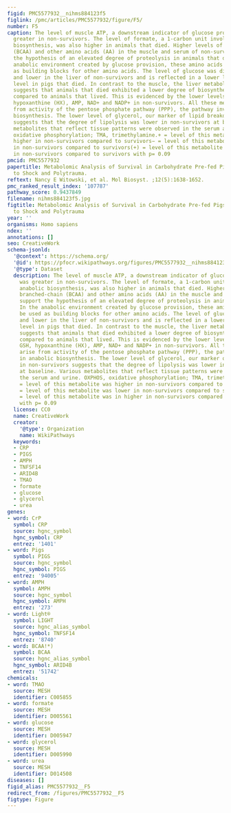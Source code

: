 ```yaml
---
figid: PMC5577932__nihms884123f5
figlink: /pmc/articles/PMC5577932/figure/F5/
number: F5
caption: The level of muscle ATP, a downstream indicator of glucose provision, was
  greater in non-survivors. The level of formate, a 1-carbon unit involved in anabolic
  biosynthesis, was also higher in animals that died. Higher levels of branched-chain
  (BCAA) and other amino acids (AA) in the muscle and serum of non-survivors support
  the hypothesis of an elevated degree of proteolysis in animals that died. In the
  anabolic environment created by glucose provision, these amino acids can be used
  as building blocks for other amino acids. The level of glucose was differentiating
  and lower in the liver of non-survivors and is reflected in a lower level of ATP
  level in pigs that died. In contrast to the muscle, the liver metabolite profile
  suggests that animals that died exhibited a lower degree of biosynthetic activity
  compared to animals that lived. This is evidenced by the lower levels of liver GSH,
  hypoxanthine (HX), AMP, NAD+ and NADP+ in non-survivors. All these metabolites arise
  from activity of the pentose phosphate pathway (PPP), the pathway involved in anabolic
  biosynthesis. The lower level of glycerol, our marker of lipid breakdown, in non-survivors
  suggests that the degree of lipolysis was lower in non-survivors at baseline. Various
  metabolites that reflect tissue patterns were observed in the serum and urine. OXPHOS,
  oxidative phosphorylation; TMA, trimethylamine.+ = level of this metabolite was
  higher in non-survivors compared to survivors− = level of this metabolite was lower
  in non-survivors compared to survivors(+) = level of this metabolite was in higher
  in non-survivors compared to survivors with p= 0.09
pmcid: PMC5577932
papertitle: Metabolomic Analysis of Survival in Carbohydrate Pre-fed Pigs Subjected
  to Shock and Polytrauma.
reftext: Nancy E Witowski, et al. Mol Biosyst. ;12(5):1638-1652.
pmc_ranked_result_index: '107787'
pathway_score: 0.9437849
filename: nihms884123f5.jpg
figtitle: Metabolomic Analysis of Survival in Carbohydrate Pre-fed Pigs Subjected
  to Shock and Polytrauma
year: ''
organisms: Homo sapiens
ndex: ''
annotations: []
seo: CreativeWork
schema-jsonld:
  '@context': https://schema.org/
  '@id': https://pfocr.wikipathways.org/figures/PMC5577932__nihms884123f5.html
  '@type': Dataset
  description: The level of muscle ATP, a downstream indicator of glucose provision,
    was greater in non-survivors. The level of formate, a 1-carbon unit involved in
    anabolic biosynthesis, was also higher in animals that died. Higher levels of
    branched-chain (BCAA) and other amino acids (AA) in the muscle and serum of non-survivors
    support the hypothesis of an elevated degree of proteolysis in animals that died.
    In the anabolic environment created by glucose provision, these amino acids can
    be used as building blocks for other amino acids. The level of glucose was differentiating
    and lower in the liver of non-survivors and is reflected in a lower level of ATP
    level in pigs that died. In contrast to the muscle, the liver metabolite profile
    suggests that animals that died exhibited a lower degree of biosynthetic activity
    compared to animals that lived. This is evidenced by the lower levels of liver
    GSH, hypoxanthine (HX), AMP, NAD+ and NADP+ in non-survivors. All these metabolites
    arise from activity of the pentose phosphate pathway (PPP), the pathway involved
    in anabolic biosynthesis. The lower level of glycerol, our marker of lipid breakdown,
    in non-survivors suggests that the degree of lipolysis was lower in non-survivors
    at baseline. Various metabolites that reflect tissue patterns were observed in
    the serum and urine. OXPHOS, oxidative phosphorylation; TMA, trimethylamine.+
    = level of this metabolite was higher in non-survivors compared to survivors−
    = level of this metabolite was lower in non-survivors compared to survivors(+)
    = level of this metabolite was in higher in non-survivors compared to survivors
    with p= 0.09
  license: CC0
  name: CreativeWork
  creator:
    '@type': Organization
    name: WikiPathways
  keywords:
  - CRP
  - PIGS
  - AMPH
  - TNFSF14
  - ARID4B
  - TMAO
  - formate
  - glucose
  - glycerol
  - urea
genes:
- word: CrP
  symbol: CRP
  source: hgnc_symbol
  hgnc_symbol: CRP
  entrez: '1401'
- word: Pigs
  symbol: PIGS
  source: hgnc_symbol
  hgnc_symbol: PIGS
  entrez: '94005'
- word: AMPH
  symbol: AMPH
  source: hgnc_symbol
  hgnc_symbol: AMPH
  entrez: '273'
- word: Light®
  symbol: LIGHT
  source: hgnc_alias_symbol
  hgnc_symbol: TNFSF14
  entrez: '8740'
- word: BCAA!*)
  symbol: BCAA
  source: hgnc_alias_symbol
  hgnc_symbol: ARID4B
  entrez: '51742'
chemicals:
- word: TMAO
  source: MESH
  identifier: C005855
- word: formate
  source: MESH
  identifier: D005561
- word: glucose
  source: MESH
  identifier: D005947
- word: glycerol
  source: MESH
  identifier: D005990
- word: urea
  source: MESH
  identifier: D014508
diseases: []
figid_alias: PMC5577932__F5
redirect_from: /figures/PMC5577932__F5
figtype: Figure
---
```


